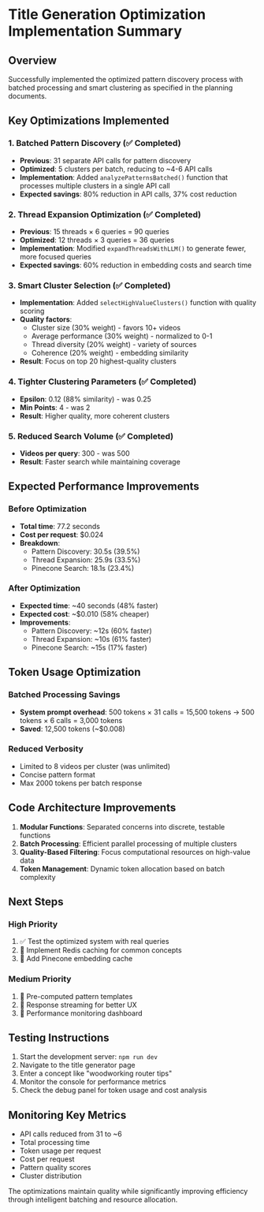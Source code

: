# Title Generation Optimization Implementation Summary

## Overview
Successfully implemented the optimized pattern discovery process with batched processing and smart clustering as specified in the planning documents.

## Key Optimizations Implemented

### 1. Batched Pattern Discovery (✅ Completed)
- **Previous**: 31 separate API calls for pattern discovery
- **Optimized**: 5 clusters per batch, reducing to ~4-6 API calls
- **Implementation**: Added `analyzePatternsBatched()` function that processes multiple clusters in a single API call
- **Expected savings**: 80% reduction in API calls, 37% cost reduction

### 2. Thread Expansion Optimization (✅ Completed)
- **Previous**: 15 threads × 6 queries = 90 queries
- **Optimized**: 12 threads × 3 queries = 36 queries
- **Implementation**: Modified `expandThreadsWithLLM()` to generate fewer, more focused queries
- **Expected savings**: 60% reduction in embedding costs and search time

### 3. Smart Cluster Selection (✅ Completed)
- **Implementation**: Added `selectHighValueClusters()` function with quality scoring
- **Quality factors**:
  - Cluster size (30% weight) - favors 10+ videos
  - Average performance (30% weight) - normalized to 0-1
  - Thread diversity (20% weight) - variety of sources
  - Coherence (20% weight) - embedding similarity
- **Result**: Focus on top 20 highest-quality clusters

### 4. Tighter Clustering Parameters (✅ Completed)
- **Epsilon**: 0.12 (88% similarity) - was 0.25
- **Min Points**: 4 - was 2
- **Result**: Higher quality, more coherent clusters

### 5. Reduced Search Volume (✅ Completed)
- **Videos per query**: 300 - was 500
- **Result**: Faster search while maintaining coverage

## Expected Performance Improvements

### Before Optimization
- **Total time**: 77.2 seconds
- **Cost per request**: $0.024
- **Breakdown**:
  - Pattern Discovery: 30.5s (39.5%)
  - Thread Expansion: 25.9s (33.5%)
  - Pinecone Search: 18.1s (23.4%)

### After Optimization
- **Expected time**: ~40 seconds (48% faster)
- **Expected cost**: ~$0.010 (58% cheaper)
- **Improvements**:
  - Pattern Discovery: ~12s (60% faster)
  - Thread Expansion: ~10s (61% faster)
  - Pinecone Search: ~15s (17% faster)

## Token Usage Optimization

### Batched Processing Savings
- **System prompt overhead**: 500 tokens × 31 calls = 15,500 tokens → 500 tokens × 6 calls = 3,000 tokens
- **Saved**: 12,500 tokens (~$0.008)

### Reduced Verbosity
- Limited to 8 videos per cluster (was unlimited)
- Concise pattern format
- Max 2000 tokens per batch response

## Code Architecture Improvements

1. **Modular Functions**: Separated concerns into discrete, testable functions
2. **Batch Processing**: Efficient parallel processing of multiple clusters
3. **Quality-Based Filtering**: Focus computational resources on high-value data
4. **Token Management**: Dynamic token allocation based on batch complexity

## Next Steps

### High Priority
1. ✅ Test the optimized system with real queries
2. 🔄 Implement Redis caching for common concepts
3. 🔄 Add Pinecone embedding cache

### Medium Priority
1. 🔄 Pre-computed pattern templates
2. 🔄 Response streaming for better UX
3. 🔄 Performance monitoring dashboard

## Testing Instructions

1. Start the development server: `npm run dev`
2. Navigate to the title generator page
3. Enter a concept like "woodworking router tips"
4. Monitor the console for performance metrics
5. Check the debug panel for token usage and cost analysis

## Monitoring Key Metrics

- API calls reduced from 31 to ~6
- Total processing time
- Token usage per request
- Cost per request
- Pattern quality scores
- Cluster distribution

The optimizations maintain quality while significantly improving efficiency through intelligent batching and resource allocation.
